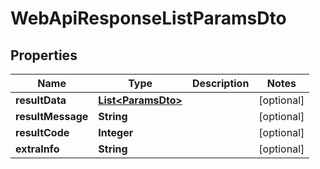 # WebApiResponseListParamsDto

## Properties
Name | Type | Description | Notes
------------ | ------------- | ------------- | -------------
**resultData** | [**List&lt;ParamsDto&gt;**](ParamsDto.md) |  |  [optional]
**resultMessage** | **String** |  |  [optional]
**resultCode** | **Integer** |  |  [optional]
**extraInfo** | **String** |  |  [optional]
